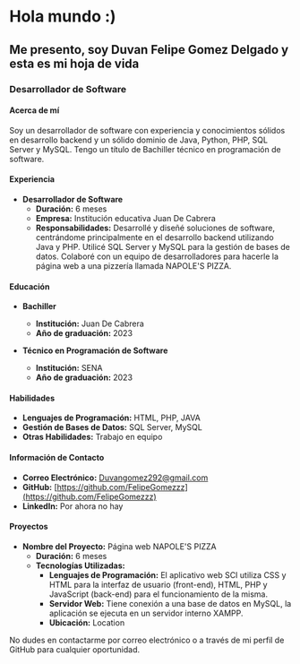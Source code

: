 # Hola mundo :)
## Me presento, soy Duvan Felipe Gomez Delgado y esta es mi hoja de vida

### Desarrollador de Software

#### Acerca de mí
Soy un desarrollador de software con experiencia y conocimientos sólidos en desarrollo backend y un sólido dominio de Java, Python, PHP, SQL Server y MySQL. Tengo un título de Bachiller técnico en programación de software.

#### Experiencia
- **Desarrollador de Software**
  - **Duración:** 6 meses
  - **Empresa:** Institución educativa Juan De Cabrera
  - **Responsabilidades:** Desarrollé y diseñé soluciones de software, centrándome principalmente en el desarrollo backend utilizando Java y PHP. Utilicé SQL Server y MySQL para la gestión de bases de datos. Colaboré con un equipo de desarrolladores para hacerle la página web a una pizzería llamada NAPOLE'S PIZZA.

#### Educación
- **Bachiller**
  - **Institución:** Juan De Cabrera
  - **Año de graduación:** 2023

- **Técnico en Programación de Software**
  - **Institución:** SENA
  - **Año de graduación:** 2023

#### Habilidades
- **Lenguajes de Programación:** HTML, PHP, JAVA
- **Gestión de Bases de Datos:** SQL Server, MySQL
- **Otras Habilidades:** Trabajo en equipo

#### Información de Contacto
- **Correo Electrónico:** Duvangomez292@gmail.com
- **GitHub:** [https://github.com/FelipeGomezzz](https://github.com/FelipeGomezzz)
- **LinkedIn:** Por ahora no hay

#### Proyectos
- **Nombre del Proyecto:** Página web NAPOLE'S PIZZA
  - **Duración:** 6 meses
  - **Tecnologías Utilizadas:**
    - **Lenguajes de Programación:** El aplicativo web SCI utiliza CSS y HTML para la interfaz de usuario (front-end), HTML, PHP y JavaScript (back-end) para el funcionamiento de la misma.
    - **Servidor Web:** Tiene conexión a una base de datos en MySQL, la aplicación se ejecuta en un servidor interno XAMPP.
    - **Ubicación:** Location

No dudes en contactarme por correo electrónico o a través de mi perfil de GitHub para cualquier oportunidad.
 
